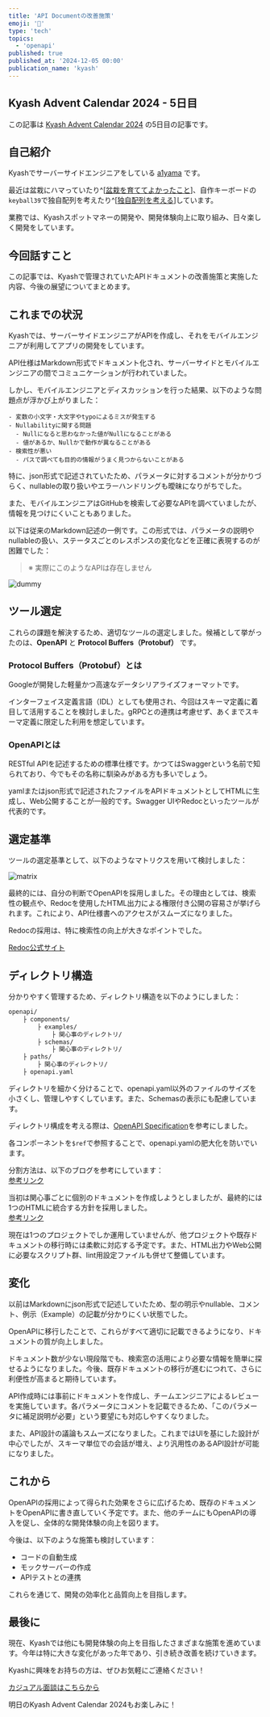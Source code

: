 ```yaml
---
title: 'API Documentの改善施策'
emoji: '📝'
type: 'tech'
topics:
  - 'openapi'
published: true
published_at: '2024-12-05 00:00'
publication_name: 'kyash'
---
```


## Kyash Advent Calendar 2024 - 5日目

この記事は [Kyash Advent Calendar 2024](https://adventar.org/calendars/10680) の5日目の記事です。

## 自己紹介

Kyashでサーバーサイドエンジニアをしている [a1yama](https://x.com/xxx_a1_xxx) です。

最近は盆栽にハマっていたり^[[盆栽を育ててよかったこと](https://sizu.me/a1yama/posts/uf1n5d5ez168)]、自作キーボードの`keyball39`で独自配列を考えたり^[[独自配列を考える](https://zenn.dev/a1yama/scraps/213ec43ee9c8b0)]しています。

業務では、Kyashスポットマネーの開発や、開発体験向上に取り組み、日々楽しく開発をしています。

## 今回話すこと

この記事では、Kyashで管理されていたAPIドキュメントの改善施策と実施した内容、今後の展望についてまとめます。

## これまでの状況

Kyashでは、サーバーサイドエンジニアがAPIを作成し、それをモバイルエンジニアが利用してアプリの開発をしています。

API仕様はMarkdown形式でドキュメント化され、サーバーサイドとモバイルエンジニアの間でコミュニケーションが行われていました。

しかし、モバイルエンジニアとディスカッションを行った結果、以下のような問題点が浮かび上がりました：

```plaintext
- 変数の小文字・大文字やtypoによるミスが発生する
- Nullabilityに関する問題
  - Nullになると思わなかった値がNullになることがある
  - 値があるか、Nullかで動作が異なることがある
- 検索性が悪い
  - パスで調べても目的の情報がうまく見つからないことがある
```

特に、json形式で記述されていたため、パラメータに対するコメントが分かりづらく、nullableの取り扱いやエラーハンドリングも曖昧になりがちでした。

また、モバイルエンジニアはGitHubを検索して必要なAPIを調べていましたが、情報を見つけにくいこともありました。

以下は従来のMarkdown記述の一例です。この形式では、パラメータの説明やnullableの扱い、ステータスごとのレスポンスの変化などを正確に表現するのが困難でした：

> ※ 実際にこのようなAPIは存在しません

![dummy](https://storage.googleapis.com/zenn-user-upload/d06129eb6026-20241203.png)

## ツール選定

これらの課題を解決するため、適切なツールの選定しました。候補として挙がったのは、**OpenAPI** と **Protocol Buffers（Protobuf）** です。

### Protocol Buffers（Protobuf）とは

Googleが開発した軽量かつ高速なデータシリアライズフォーマットです。

インターフェイス定義言語（IDL）としても使用され、今回はスキーマ定義に着目して活用することを検討しました。gRPCとの連携は考慮せず、あくまでスキーマ定義に限定した利用を想定しています。

### OpenAPIとは

RESTful APIを記述するための標準仕様です。かつてはSwaggerという名前で知られており、今でもその名称に馴染みがある方も多いでしょう。

yamlまたはjson形式で記述されたファイルをAPIドキュメントとしてHTMLに生成し、Web公開することが一般的です。Swagger UIやRedocといったツールが代表的です。

## 選定基準

ツールの選定基準として、以下のようなマトリクスを用いて検討しました：

![matrix](https://storage.googleapis.com/zenn-user-upload/7e84d5dd1cc7-20241202.png)

最終的には、自分の判断でOpenAPIを採用しました。その理由としては、検索性の観点や、Redocを使用したHTML出力による権限付き公開の容易さが挙げられます。これにより、API仕様書へのアクセスがスムーズになりました。

Redocの採用は、特に検索性の向上が大きなポイントでした。

[Redoc公式サイト](https://redocly.github.io/redoc/)

## ディレクトリ構造

分かりやすく管理するため、ディレクトリ構造を以下のようにしました：

```bash
openapi/
    ├ components/
        ├ examples/
            ├ 関心事のディレクトリ/
        ├ schemas/
            ├ 関心事のディレクトリ/
    ├ paths/
        ├ 関心事のディレクトリ/
    ├ openapi.yaml
```

ディレクトリを細かく分けることで、openapi.yaml以外のファイルのサイズを小さくし、管理しやすくしています。また、Schemasの表示にも配慮しています。

ディレクトリ構成を考える際は、[OpenAPI Specification](https://swagger.io/specification/)を参考にしました。

各コンポーネントを`$ref`で参照することで、openapi.yamlの肥大化を防いでいます。

分割方法は、以下のブログを参考にしています：\
[参考リンク](https://garafu.blogspot.com/2020/06/multi-file-openapi.html)

当初は関心事ごとに個別のドキュメントを作成しようとしましたが、最終的には1つのHTMLに統合する方針を採用しました。\
[参考リンク](https://zenn.dev/yamatonokuni/articles/f7801d8dcbebad)

現在は1つのプロジェクトでしか運用していませんが、他プロジェクトや既存ドキュメントの移行時には柔軟に対応する予定です。また、HTML出力やWeb公開に必要なスクリプト群、lint用設定ファイルも併せて整備しています。

## 変化

以前はMarkdownにjson形式で記述していたため、型の明示やnullable、コメント、例示（Example）の記載が分かりにくい状態でした。

OpenAPIに移行したことで、これらがすべて適切に記載できるようになり、ドキュメントの質が向上しました。

ドキュメント数が少ない現段階でも、検索窓の活用により必要な情報を簡単に探せるようになりました。今後、既存ドキュメントの移行が進むにつれて、さらに利便性が高まると期待しています。

API作成時には事前にドキュメントを作成し、チームエンジニアによるレビューを実施しています。各パラメータにコメントを記載できるため、「このパラメータに補足説明が必要」という要望にも対応しやすくなりました。

また、API設計の議論もスムーズになりました。これまではUIを基にした設計が中心でしたが、スキーマ単位での会話が増え、より汎用性のあるAPI設計が可能になりました。

## これから

OpenAPIの採用によって得られた効果をさらに広げるため、既存のドキュメントをOpenAPIに書き直していく予定です。また、他のチームにもOpenAPIの導入を促し、全体的な開発体験の向上を図ります。

今後は、以下のような施策も検討しています：

- コードの自動生成
- モックサーバーの作成
- APIテストとの連携

これらを通じて、開発の効率化と品質向上を目指します。

## 最後に

現在、Kyashでは他にも開発体験の向上を目指したさまざまな施策を進めています。今年は特に大きな変化があった年であり、引き続き改善を続けていきます。

Kyashに興味をお持ちの方は、ぜひお気軽にご連絡ください！

[カジュアル面談はこちらから](https://pitta.me/matches/gxnDbkESOGQO)

明日のKyash Advent Calendar 2024もお楽しみに！
